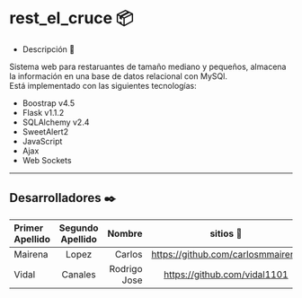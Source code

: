 # rest_el_cruce 📦

 * Descripción 📖  
 
  Sistema web para restaruantes de tamaño mediano y pequeños, 
  almacena la información en una base de datos relacional con MySQl.  
  Está implementado con las siguientes tecnologías:
  * Boostrap v4.5 
  * Flask v1.1.2
  * SQLAlchemy v2.4
  * SweetAlert2
  * JavaScript
  * Ajax 
  * Web Sockets
 
  -----------------


Desarrolladores  ✒️
------------------
| Primer Apellido | Segundo Apellido | Nombre | sitios 📌  |
| :-------- | :-------: | --------: | :-------: |
| Mairena | Lopez | Carlos |  https://github.com/carlosmmairena |
| Vidal | Canales | Rodrigo Jose| https://github.com/vidal1101  
